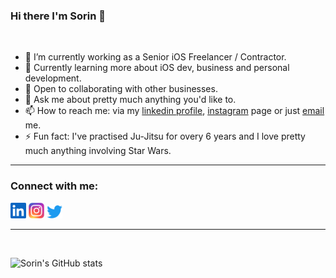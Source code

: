 ### Hi there I'm Sorin 👋

<br/>

- 🔭 I’m currently working as a Senior iOS Freelancer / Contractor.
- 🌱 Currently learning more about iOS dev, business and personal development.
- 🤝 Open to collaborating with other businesses.
- 💬 Ask me about pretty much anything you'd like to.
- 📫 How to reach me: via my [linkedin profile][linkedin], [instagram][instagram] page or just [email][email] me.
- ⚡ Fun fact: I've practised Ju-Jitsu for overy 6 years and I love pretty much anything involving Star Wars.

---

### Connect with me:

<a href="https://www.linkedin.com/in/sorin-miroiu"><img alt="LinkedIn" width="25px" src="./res/linkedin-icon.svg"></a>
<a href="https://www.instagram.com/sorin.miroiu/"><img alt="Instagram" width="25px" src="./res/instagram_logo.png"></a>
<a href="https://twitter.com/sorin_miroiu"><img alt="Twitter" width="25px" src="./res/twitter-icon.svg"></a>

---

<br/>

![Sorin's GitHub stats][github-stats]

<br/>

[twitter]: https://twitter.com/sorin_miroiu
[linkedin]: https://www.linkedin.com/in/sorin-miroiu/
[instagram]: https://www.instagram.com/sorin.miroiu
[email]: mailto:sorinmiroiu.sm@gmail.com
[github-stats]: https://github-readme-stats.vercel.app/api?username=sorinmiroiu97&show_icons=true&theme=github_dark&hide_border=false&border_radius=25&border_color=58A6FF&count_private=true&custom_title=Sorin's%20Github%20Stats
